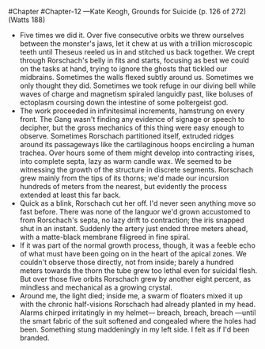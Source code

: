 #Chapter #Chapter-12
—Kate Keogh, Grounds for Suicide (p. 126 of 272) (Watts 188)
* Five times we did it. Over five consecutive orbits we threw ourselves between the monster's jaws, let it chew at us with a trillion microscopic teeth until Theseus reeled us in and stitched us back together. We crept through Rorschach's belly in fits and starts, focusing as best we could on the tasks at hand, trying to ignore the ghosts that tickled our midbrains. Sometimes the walls flexed subtly around us. Sometimes we only thought they did. Sometimes we took refuge in our diving bell while waves of charge and magnetism spiraled languidly past, like boluses of ectoplasm coursing down the intestine of some poltergeist god.
* The work proceeded in infinitesimal increments, hamstrung on every front. The Gang wasn't finding any evidence of signage or speech to decipher, but the gross mechanics of this thing were easy enough to observe. Sometimes Rorschach partitioned itself, extruded ridges around its passageways like the cartilaginous hoops encircling a human trachea. Over hours some of them might develop into contracting irises, into complete septa, lazy as warm candle wax. We seemed to be witnessing the growth of the structure in discrete segments. Rorschach grew mainly from the tips of its thorns; we'd made our incursion hundreds of meters from the nearest, but evidently the process extended at least this far back.
* Quick as a blink, Rorschach cut her off. I'd never seen anything move so fast before. There was none of the languor we'd grown accustomed to from Rorschach's septa, no lazy drift to contraction; the iris snapped shut in an instant. Suddenly the artery just ended three meters ahead, with a matte-black membrane filigreed in fine spiral.
* If it was part of the normal growth process, though, it was a feeble echo of what must have been going on in the heart of the apical zones. We couldn't observe those directly, not from inside; barely a hundred meters towards the thorn the tube grew too lethal even for suicidal flesh. But over those five orbits Rorschach grew by another eight percent, as mindless and mechanical as a growing crystal.
* Around me, the light died; inside me, a swarm of floaters mixed it up with the chronic half-visions Rorschach had already planted in my head. Alarms chirped irritatingly in my helmet— breach, breach, breach —until the smart fabric of the suit softened and congealed where the holes had been. Something stung maddeningly in my left side. I felt as if I'd been branded.